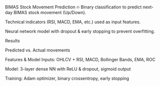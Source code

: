 BIMAS Stock Movement Prediction 🔥
Binary classification to predict next-day BIMAS stock movement (Up/Down).

Technical indicators (RSI, MACD, EMA, etc.) used as input features.

Neural network model with dropout & early stopping to prevent overfitting.

Results

Predicted vs. Actual movements

Features & Model
Inputs: OHLCV + RSI, MACD, Bollinger Bands, EMA, ROC

Model: 3-layer dense NN with ReLU & dropout, sigmoid output

Training: Adam optimizer, binary crossentropy, early stopping
